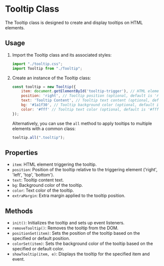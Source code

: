 # Tooltip Class

The Tooltip class is designed to create and display tooltips on HTML elements.

## Usage

1. Import the Tooltip class and its associated styles:

   ```javascript
   import "./tooltip.css";
   import Tooltip from "./Tooltip";
   ```

2. Create an instance of the Tooltip class:

   ```javascript
   const tooltip = new Tooltip({
       item: document.getElementById('tooltip-trigger'), // HTML element triggering the tooltip
       position: 'right', // Tooltip position (optional, default is 'right')
       text: 'Tooltip Content', // Tooltip text content (optional, default is false)
       bg: '#1a1f30', // Tooltip background color (optional, default is '#1a1f30')
       color: '#fff' // Tooltip text color (optional, default is '#fff')
   });
   ```

   Alternatively, you can use the `all` method to apply tooltips to multiple elements with a common class:

   ```javascript
   tooltip.all(".tooltip");
   ```

## Properties

- `item`: HTML element triggering the tooltip.
- `position`: Position of the tooltip relative to the triggering element ('right', 'left', 'top', 'bottom').
- `text`: Tooltip content text.
- `bg`: Background color of the tooltip.
- `color`: Text color of the tooltip.
- `extraMargin`: Extra margin applied to the tooltip position.

## Methods

- `init()`: Initializes the tooltip and sets up event listeners.
- `removeTooltip()`: Removes the tooltip from the DOM.
- `positionSet(item)`: Sets the position of the tooltip based on the specified or default position.
- `colorSet(item)`: Sets the background color of the tooltip based on the specified or default color.
- `showTooltip(item, e)`: Displays the tooltip for the specified item and event.
